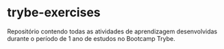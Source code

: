 # trybe-exercises
Repositório contendo todas as atividades de aprendizagem desenvolvidas durante o período de 1 ano de estudos no Bootcamp Trybe.
